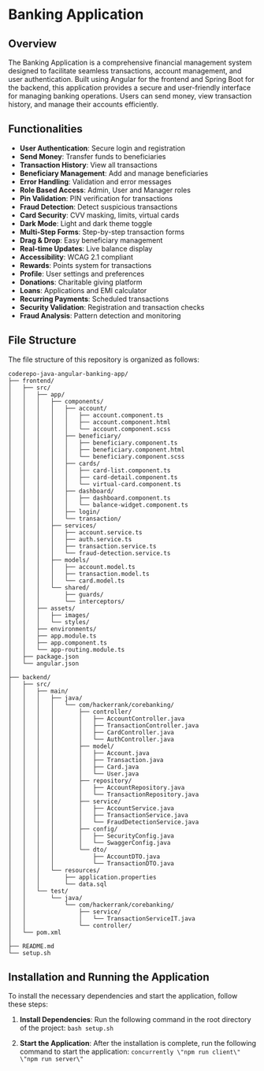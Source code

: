 # Banking Application

## Overview
The Banking Application is a comprehensive financial management system designed to facilitate seamless transactions, account management, and user authentication. Built using Angular for the frontend and Spring Boot for the backend, this application provides a secure and user-friendly interface for managing banking operations. Users can send money, view transaction history, and manage their accounts efficiently.

## Functionalities
- **User Authentication**: Secure login and registration
- **Send Money**: Transfer funds to beneficiaries
- **Transaction History**: View all transactions
- **Beneficiary Management**: Add and manage beneficiaries
- **Error Handling**: Validation and error messages
- **Role Based Access**: Admin, User and Manager roles
- **Pin Validation**: PIN verification for transactions
- **Fraud Detection**: Detect suspicious transactions
- **Card Security**: CVV masking, limits, virtual cards
- **Dark Mode**: Light and dark theme toggle
- **Multi-Step Forms**: Step-by-step transaction forms
- **Drag & Drop**: Easy beneficiary management
- **Real-time Updates**: Live balance display
- **Accessibility**: WCAG 2.1 compliant
- **Rewards**: Points system for transactions
- **Profile**: User settings and preferences
- **Donations**: Charitable giving platform
- **Loans**: Applications and EMI calculator
- **Recurring Payments**: Scheduled transactions
- **Security Validation**: Registration and transaction checks
- **Fraud Analysis**: Pattern detection and monitoring

## File Structure
The file structure of this repository is organized as follows:

```
coderepo-java-angular-banking-app/
├── frontend/
│   ├── src/
│   │   ├── app/
│   │   │   ├── components/
│   │   │   │   ├── account/
│   │   │   │   │   ├── account.component.ts
│   │   │   │   │   ├── account.component.html
│   │   │   │   │   └── account.component.scss
│   │   │   │   ├── beneficiary/
│   │   │   │   │   ├── beneficiary.component.ts
│   │   │   │   │   ├── beneficiary.component.html
│   │   │   │   │   └── beneficiary.component.scss
│   │   │   │   ├── cards/
│   │   │   │   │   ├── card-list.component.ts
│   │   │   │   │   ├── card-detail.component.ts
│   │   │   │   │   └── virtual-card.component.ts
│   │   │   │   ├── dashboard/
│   │   │   │   │   ├── dashboard.component.ts
│   │   │   │   │   └── balance-widget.component.ts
│   │   │   │   ├── login/
│   │   │   │   └── transaction/
│   │   │   ├── services/
│   │   │   │   ├── account.service.ts
│   │   │   │   ├── auth.service.ts
│   │   │   │   ├── transaction.service.ts
│   │   │   │   └── fraud-detection.service.ts
│   │   │   ├── models/
│   │   │   │   ├── account.model.ts
│   │   │   │   ├── transaction.model.ts
│   │   │   │   └── card.model.ts
│   │   │   └── shared/
│   │   │       ├── guards/
│   │   │       └── interceptors/
│   │   ├── assets/
│   │   │   ├── images/
│   │   │   └── styles/
│   │   ├── environments/
│   │   ├── app.module.ts
│   │   ├── app.component.ts
│   │   └── app-routing.module.ts
│   ├── package.json
│   └── angular.json
│
├── backend/
│   ├── src/
│   │   ├── main/
│   │   │   ├── java/
│   │   │   │   └── com/hackerrank/corebanking/
│   │   │   │       ├── controller/
│   │   │   │       │   ├── AccountController.java
│   │   │   │       │   ├── TransactionController.java
│   │   │   │       │   ├── CardController.java
│   │   │   │       │   └── AuthController.java
│   │   │   │       ├── model/
│   │   │   │       │   ├── Account.java
│   │   │   │       │   ├── Transaction.java
│   │   │   │       │   ├── Card.java
│   │   │   │       │   └── User.java
│   │   │   │       ├── repository/
│   │   │   │       │   ├── AccountRepository.java
│   │   │   │       │   └── TransactionRepository.java
│   │   │   │       ├── service/
│   │   │   │       │   ├── AccountService.java
│   │   │   │       │   ├── TransactionService.java
│   │   │   │       │   └── FraudDetectionService.java
│   │   │   │       ├── config/
│   │   │   │       │   ├── SecurityConfig.java
│   │   │   │       │   └── SwaggerConfig.java
│   │   │   │       └── dto/
│   │   │   │           ├── AccountDTO.java
│   │   │   │           └── TransactionDTO.java
│   │   │   └── resources/
│   │   │       ├── application.properties
│   │   │       └── data.sql
│   │   └── test/
│   │       └── java/
│   │           └── com/hackerrank/corebanking/
│   │               ├── service/
│   │               │   └── TransactionServiceIT.java
│   │               └── controller/
│   └── pom.xml
│
├── README.md
└── setup.sh

```

## Installation and Running the Application

To install the necessary dependencies and start the application, follow these steps:

1. **Install Dependencies**: Run the following command in the root directory of the project:
   ```bash setup.sh```

2. **Start the Application**: After the installation is complete, run the following command to start the application:
   ```concurrently \"npm run client\" \"npm run server\"```